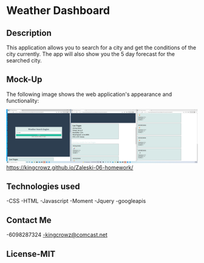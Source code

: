 # Weather Dashboard


## Description

This application allows you to search for a city and get the conditions of the city currently.
The app will also show you the 5 day forecast for the searched city.



## Mock-Up

The following image shows the web application's appearance and functionality:

![VegasForecast](./assets/WeatherDashboard.png)
https://kingcrowz.github.io/Zaleski-06-homework/

## Technologies used
-CSS
-HTML
-Javascript
-Moment
-Jquery
-googleapis


## Contact Me
-6098287324
-kingcrowz@comcast.net

## License-MIT

